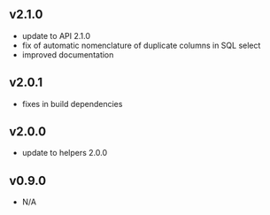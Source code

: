 v2.1.0
---
* update to API 2.1.0
* fix of automatic nomenclature of duplicate columns in SQL select
* improved documentation

v2.0.1
---
* fixes in build dependencies

v2.0.0
---
* update to helpers 2.0.0

v0.9.0
---
* N/A